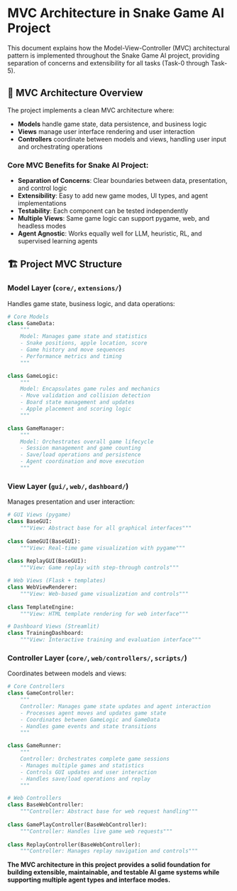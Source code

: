 # MVC Architecture in Snake Game AI Project

This document explains how the Model-View-Controller (MVC) architectural pattern is implemented throughout the Snake Game AI project, providing separation of concerns and extensibility for all tasks (Task-0 through Task-5).

## 🎯 **MVC Architecture Overview**

The project implements a clean MVC architecture where:
- **Models** handle game state, data persistence, and business logic
- **Views** manage user interface rendering and user interaction
- **Controllers** coordinate between models and views, handling user input and orchestrating operations

### **Core MVC Benefits for Snake AI Project:**
- **Separation of Concerns**: Clear boundaries between data, presentation, and control logic
- **Extensibility**: Easy to add new game modes, UI types, and agent implementations
- **Testability**: Each component can be tested independently
- **Multiple Views**: Same game logic can support pygame, web, and headless modes
- **Agent Agnostic**: Works equally well for LLM, heuristic, RL, and supervised learning agents

## 🏗️ **Project MVC Structure**

### **Model Layer (`core/`, `extensions/`)**
Handles game state, business logic, and data operations:

```python
# Core Models
class GameData:
    """
    Model: Manages game state and statistics
    - Snake positions, apple location, score
    - Game history and move sequences
    - Performance metrics and timing
    """

class GameLogic:
    """
    Model: Encapsulates game rules and mechanics
    - Move validation and collision detection
    - Board state management and updates
    - Apple placement and scoring logic
    """

class GameManager:
    """
    Model: Orchestrates overall game lifecycle
    - Session management and game counting
    - Save/load operations and persistence
    - Agent coordination and move execution
    """
```

### **View Layer (`gui/`, `web/`, `dashboard/`)**
Manages presentation and user interaction:

```python
# GUI Views (pygame)
class BaseGUI:
    """View: Abstract base for all graphical interfaces"""
    
class GameGUI(BaseGUI):
    """View: Real-time game visualization with pygame"""
    
class ReplayGUI(BaseGUI):
    """View: Game replay with step-through controls"""

# Web Views (Flask + templates)
class WebViewRenderer:
    """View: Web-based game visualization and controls"""
    
class TemplateEngine:
    """View: HTML template rendering for web interface"""

# Dashboard Views (Streamlit)
class TrainingDashboard:
    """View: Interactive training and evaluation interface"""
```

### **Controller Layer (`core/`, `web/controllers/`, `scripts/`)**
Coordinates between models and views:

```python
# Core Controllers
class GameController:
    """
    Controller: Manages game state updates and agent interaction
    - Processes agent moves and updates game state
    - Coordinates between GameLogic and GameData
    - Handles game events and state transitions
    """

class GameRunner:
    """
    Controller: Orchestrates complete game sessions
    - Manages multiple games and statistics
    - Controls GUI updates and user interaction
    - Handles save/load operations and replay
    """

# Web Controllers
class BaseWebController:
    """Controller: Abstract base for web request handling"""
    
class GamePlayController(BaseWebController):
    """Controller: Handles live game web requests"""
    
class ReplayController(BaseWebController):
    """Controller: Manages replay navigation and controls"""
```

**The MVC architecture in this project provides a solid foundation for building extensible, maintainable, and testable AI game systems while supporting multiple agent types and interface modes.**
